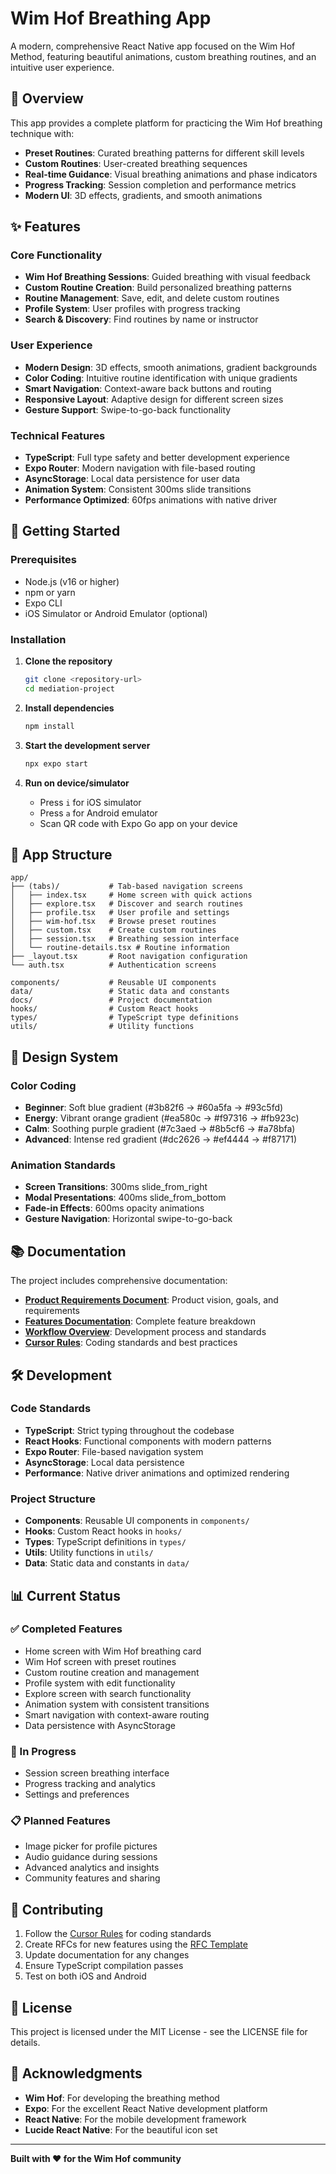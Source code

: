 # Wim Hof Breathing App

A modern, comprehensive React Native app focused on the Wim Hof Method, featuring beautiful animations, custom breathing routines, and an intuitive user experience.

## 🎯 Overview

This app provides a complete platform for practicing the Wim Hof breathing technique with:
- **Preset Routines**: Curated breathing patterns for different skill levels
- **Custom Routines**: User-created breathing sequences
- **Real-time Guidance**: Visual breathing animations and phase indicators
- **Progress Tracking**: Session completion and performance metrics
- **Modern UI**: 3D effects, gradients, and smooth animations

## ✨ Features

### Core Functionality
- **Wim Hof Breathing Sessions**: Guided breathing with visual feedback
- **Custom Routine Creation**: Build personalized breathing patterns
- **Routine Management**: Save, edit, and delete custom routines
- **Profile System**: User profiles with progress tracking
- **Search & Discovery**: Find routines by name or instructor

### User Experience
- **Modern Design**: 3D effects, smooth animations, gradient backgrounds
- **Color Coding**: Intuitive routine identification with unique gradients
- **Smart Navigation**: Context-aware back buttons and routing
- **Responsive Layout**: Adaptive design for different screen sizes
- **Gesture Support**: Swipe-to-go-back functionality

### Technical Features
- **TypeScript**: Full type safety and better development experience
- **Expo Router**: Modern navigation with file-based routing
- **AsyncStorage**: Local data persistence for user data
- **Animation System**: Consistent 300ms slide transitions
- **Performance Optimized**: 60fps animations with native driver

## 🚀 Getting Started

### Prerequisites
- Node.js (v16 or higher)
- npm or yarn
- Expo CLI
- iOS Simulator or Android Emulator (optional)

### Installation

1. **Clone the repository**
   ```bash
   git clone <repository-url>
   cd mediation-project
   ```

2. **Install dependencies**
   ```bash
   npm install
   ```

3. **Start the development server**
   ```bash
   npx expo start
   ```

4. **Run on device/simulator**
   - Press `i` for iOS simulator
   - Press `a` for Android emulator
   - Scan QR code with Expo Go app on your device

## 📱 App Structure

```
app/
├── (tabs)/           # Tab-based navigation screens
│   ├── index.tsx     # Home screen with quick actions
│   ├── explore.tsx   # Discover and search routines
│   ├── profile.tsx   # User profile and settings
│   ├── wim-hof.tsx   # Browse preset routines
│   ├── custom.tsx    # Create custom routines
│   ├── session.tsx   # Breathing session interface
│   └── routine-details.tsx # Routine information
├── _layout.tsx       # Root navigation configuration
└── auth.tsx          # Authentication screens

components/           # Reusable UI components
data/                 # Static data and constants
docs/                 # Project documentation
hooks/                # Custom React hooks
types/                # TypeScript type definitions
utils/                # Utility functions
```

## 🎨 Design System

### Color Coding
- **Beginner**: Soft blue gradient (#3b82f6 → #60a5fa → #93c5fd)
- **Energy**: Vibrant orange gradient (#ea580c → #f97316 → #fb923c)
- **Calm**: Soothing purple gradient (#7c3aed → #8b5cf6 → #a78bfa)
- **Advanced**: Intense red gradient (#dc2626 → #ef4444 → #f87171)

### Animation Standards
- **Screen Transitions**: 300ms slide_from_right
- **Modal Presentations**: 400ms slide_from_bottom
- **Fade-in Effects**: 600ms opacity animations
- **Gesture Navigation**: Horizontal swipe-to-go-back

## 📚 Documentation

The project includes comprehensive documentation:

- **[Product Requirements Document](docs/PRD.md)**: Product vision, goals, and requirements
- **[Features Documentation](docs/features.md)**: Complete feature breakdown
- **[Workflow Overview](docs/workflow-overview.md)**: Development process and standards
- **[Cursor Rules](.cursorrules)**: Coding standards and best practices

## 🛠️ Development

### Code Standards
- **TypeScript**: Strict typing throughout the codebase
- **React Hooks**: Functional components with modern patterns
- **Expo Router**: File-based navigation system
- **AsyncStorage**: Local data persistence
- **Performance**: Native driver animations and optimized rendering

### Project Structure
- **Components**: Reusable UI components in `components/`
- **Hooks**: Custom React hooks in `hooks/`
- **Types**: TypeScript definitions in `types/`
- **Utils**: Utility functions in `utils/`
- **Data**: Static data and constants in `data/`

## 📊 Current Status

### ✅ Completed Features
- Home screen with Wim Hof breathing card
- Wim Hof screen with preset routines
- Custom routine creation and management
- Profile system with edit functionality
- Explore screen with search functionality
- Animation system with consistent transitions
- Smart navigation with context-aware routing
- Data persistence with AsyncStorage

### 🔄 In Progress
- Session screen breathing interface
- Progress tracking and analytics
- Settings and preferences

### 📋 Planned Features
- Image picker for profile pictures
- Audio guidance during sessions
- Advanced analytics and insights
- Community features and sharing

## 🤝 Contributing

1. Follow the [Cursor Rules](.cursorrules) for coding standards
2. Create RFCs for new features using the [RFC Template](docs/RFC-template.md)
3. Update documentation for any changes
4. Ensure TypeScript compilation passes
5. Test on both iOS and Android

## 📄 License

This project is licensed under the MIT License - see the LICENSE file for details.

## 🙏 Acknowledgments

- **Wim Hof**: For developing the breathing method
- **Expo**: For the excellent React Native development platform
- **React Native**: For the mobile development framework
- **Lucide React Native**: For the beautiful icon set

---

**Built with ❤️ for the Wim Hof community** 